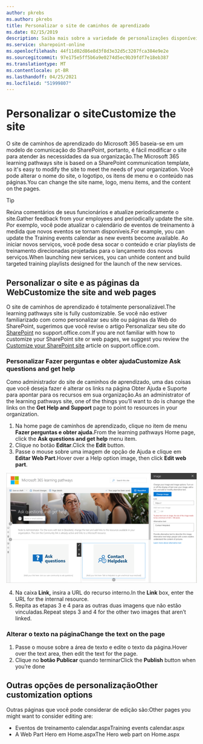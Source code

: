 ```yaml
---
author: pkrebs
ms.author: pkrebs
title: Personalizar o site de caminhos de aprendizado
ms.date: 02/15/2019
description: Saiba mais sobre a variedade de personalizações disponíveis com os caminhos de aprendizado do Microsoft 365
ms.service: sharepoint-online
ms.openlocfilehash: 44f11d02d86e8d3f8d3e32d5c3207fca384e9e2e
ms.sourcegitcommit: 97e175e5ff5b6a9e0274d5ec9b39fdf7e18eb387
ms.translationtype: MT
ms.contentlocale: pt-BR
ms.lasthandoff: 04/25/2021
ms.locfileid: "51999807"
---
```

# <a name="customize-the-site"></a><span data-ttu-id="87dcf-103">Personalizar o site</span><span class="sxs-lookup"><span data-stu-id="87dcf-103">Customize the site</span></span>

<span data-ttu-id="87dcf-104">O site de caminhos de aprendizado do Microsoft 365 baseia-se em um modelo de comunicação do SharePoint, portanto, é fácil modificar o site para atender às necessidades da sua organização.</span><span class="sxs-lookup"><span data-stu-id="87dcf-104">The Microsoft 365 learning pathways site is based on a SharePoint communication template, so it's easy to modify the site to meet the needs of your organization.</span></span> <span data-ttu-id="87dcf-105">Você pode alterar o nome do site, o logotipo, os itens de menu e o conteúdo nas páginas.</span><span class="sxs-lookup"><span data-stu-id="87dcf-105">You can change the site name, logo, menu items, and the content on the pages.</span></span> 

> [!TIP]
> <span data-ttu-id="87dcf-106">Reúna comentários de seus funcionários e atualize periodicamente o site.</span><span class="sxs-lookup"><span data-stu-id="87dcf-106">Gather feedback from your employees and periodically update the site.</span></span> <span data-ttu-id="87dcf-107">Por exemplo, você pode atualizar o calendário de eventos de treinamento à medida que novos eventos se tornam disponíveis.</span><span class="sxs-lookup"><span data-stu-id="87dcf-107">For example, you can update the Training events calendar as new events become available.</span></span> <span data-ttu-id="87dcf-108">Ao iniciar novos serviços, você pode desa socar o conteúdo e criar playlists de treinamento direcionadas projetadas para o lançamento dos novos serviços.</span><span class="sxs-lookup"><span data-stu-id="87dcf-108">When launching new services, you can unhide content and build targeted training playlists designed for the launch of the new services.</span></span> 

## <a name="customize-the-site-and-web-pages"></a><span data-ttu-id="87dcf-109">Personalizar o site e as páginas da Web</span><span class="sxs-lookup"><span data-stu-id="87dcf-109">Customize the site and web pages</span></span>

<span data-ttu-id="87dcf-110">O site de caminhos de aprendizado é totalmente personalizável.</span><span class="sxs-lookup"><span data-stu-id="87dcf-110">The learning pathways site is fully customizable.</span></span> <span data-ttu-id="87dcf-111">Se você não estiver familiarizado com como personalizar seu site ou páginas da Web do SharePoint, sugerimos que você revise o artigo Personalizar seu site do [SharePoint](https://support.office.com/article/customize-your-sharepoint-site-320b43e5-b047-4fda-8381-f61e8ac7f59b) no support.office.com.</span><span class="sxs-lookup"><span data-stu-id="87dcf-111">If you are not familiar with how to customize your SharePoint site or web pages, we suggest you review the [Customize your SharePoint site](https://support.office.com/article/customize-your-sharepoint-site-320b43e5-b047-4fda-8381-f61e8ac7f59b) article on support.office.com.</span></span> 

### <a name="customize-ask-questions-and-get-help"></a><span data-ttu-id="87dcf-112">Personalizar Fazer perguntas e obter ajuda</span><span class="sxs-lookup"><span data-stu-id="87dcf-112">Customize Ask questions and get help</span></span>

<span data-ttu-id="87dcf-113">Como administrador do site de caminhos de aprendizado, uma das coisas que você  deseja fazer é alterar os links na página Obter Ajuda e Suporte para apontar para os recursos em sua organização.</span><span class="sxs-lookup"><span data-stu-id="87dcf-113">As an administrator of the learning pathways site, one of the things you’ll want to do is change the links on the **Get Help and Support** page to point to resources in your organization.</span></span> 

1.  <span data-ttu-id="87dcf-114">Na home page de caminhos de aprendizado, clique no item de menu **Fazer perguntas e obter ajuda.**</span><span class="sxs-lookup"><span data-stu-id="87dcf-114">From the learning pathways Home page, click the **Ask questions and get help** menu item.</span></span>
2.  <span data-ttu-id="87dcf-115">Clique no botão **Editar**.</span><span class="sxs-lookup"><span data-stu-id="87dcf-115">Click the **Edit** button.</span></span>
3.  <span data-ttu-id="87dcf-116">Passe o mouse sobre uma imagem de opção de Ajuda e clique em **Editar Web Part**.</span><span class="sxs-lookup"><span data-stu-id="87dcf-116">Hover over a Help option image, then click **Edit web part**.</span></span>

![cg-edithelp.png](media/cg-edithelp.png)

4.  <span data-ttu-id="87dcf-118">Na caixa **Link,** insira a URL do recurso interno.</span><span class="sxs-lookup"><span data-stu-id="87dcf-118">In the **Link** box, enter the URL for the internal resource.</span></span> 
5.  <span data-ttu-id="87dcf-119">Repita as etapas 3 e 4 para as outras duas imagens que não estão vinculadas.</span><span class="sxs-lookup"><span data-stu-id="87dcf-119">Repeat steps 3 and 4 for the other two images that aren’t linked.</span></span>

### <a name="change-the-text-on-the-page"></a><span data-ttu-id="87dcf-120">Alterar o texto na página</span><span class="sxs-lookup"><span data-stu-id="87dcf-120">Change the text on the page</span></span>

1. <span data-ttu-id="87dcf-121">Passe o mouse sobre a área de texto e edite o texto da página.</span><span class="sxs-lookup"><span data-stu-id="87dcf-121">Hover over the text area, then edit the text for the page.</span></span> 
2. <span data-ttu-id="87dcf-122">Clique no **botão Publicar** quando terminar</span><span class="sxs-lookup"><span data-stu-id="87dcf-122">Click the **Publish** button when you’re done</span></span>

## <a name="other-customization-options"></a><span data-ttu-id="87dcf-123">Outras opções de personalização</span><span class="sxs-lookup"><span data-stu-id="87dcf-123">Other customization options</span></span>
<span data-ttu-id="87dcf-124">Outras páginas que você pode considerar de edição são:</span><span class="sxs-lookup"><span data-stu-id="87dcf-124">Other pages you might want to consider editing are:</span></span>

- <span data-ttu-id="87dcf-125">Eventos de treinamento calendar.aspx</span><span class="sxs-lookup"><span data-stu-id="87dcf-125">Training events calendar.aspx</span></span>
- <span data-ttu-id="87dcf-126">A Web Part Hero em Home.aspx</span><span class="sxs-lookup"><span data-stu-id="87dcf-126">The Hero web part on Home.aspx</span></span>

